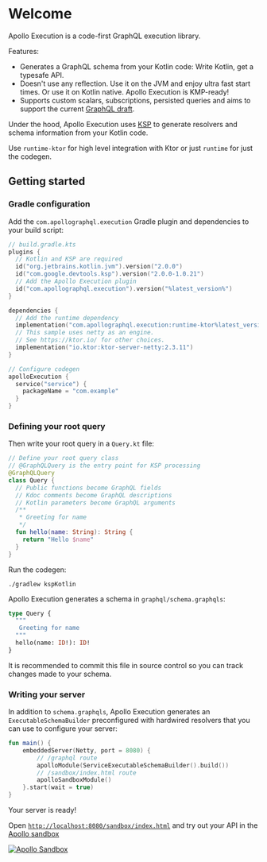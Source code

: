 # Welcome

Apollo Execution is a code-first GraphQL execution library.

Features:

* Generates a GraphQL schema from your Kotlin code: Write Kotlin, get a typesafe API.
* Doesn't use any reflection. Use it on the JVM and enjoy ultra fast start times. Or use it on Kotlin native. Apollo Execution is KMP-ready!
* Supports custom scalars, subscriptions, persisted queries and aims to support the current [GraphQL draft](https://spec.graphql.org/draft/).

Under the hood, Apollo Execution uses [KSP](https://kotlinlang.org/docs/ksp-overview.html) to generate resolvers and schema information from your Kotlin code.


Use `runtime-ktor` for high level integration with Ktor or just `runtime` for just the codegen.

## Getting started

### Gradle configuration

Add the `com.apollographql.execution` Gradle plugin and dependencies to your build script:

```kotlin
// build.gradle.kts
plugins {
  // Kotlin and KSP are required
  id("org.jetbrains.kotlin.jvm").version("2.0.0")
  id("com.google.devtools.ksp").version("2.0.0-1.0.21")
  // Add the Apollo Execution plugin
  id("com.apollographql.execution").version("%latest_version%")
}

dependencies {
  // Add the runtime dependency
  implementation("com.apollographql.execution:runtime-ktor%latest_version%")
  // This sample uses netty as an engine.
  // See https://ktor.io/ for other choices.
  implementation("io.ktor:ktor-server-netty:2.3.11")
}

// Configure codegen
apolloExecution {
  service("service") {
    packageName = "com.example"
  }
}
```

### Defining your root query

Then write your root query in a `Query.kt` file:

```kotlin
// Define your root query class 
// @GraphQLQuery is the entry point for KSP processing
@GraphQLQuery
class Query {
  // Public functions become GraphQL fields 
  // Kdoc comments become GraphQL descriptions
  // Kotlin parameters become GraphQL arguments
  /**
   * Greeting for name
   */
  fun hello(name: String): String {
    return "Hello $name"
  }
}
```

Run the codegen:

```shell
./gradlew kspKotlin
```

Apollo Execution generates a schema in `graphql/schema.graphqls`:

```graphql
type Query {
  """
   Greeting for name
  """
  hello(name: ID!): ID!
}
```

It is recommended to commit this file in source control so you can track changes made to your schema.

### Writing your server

In addition to `schema.graphqls`, Apollo Execution generates an `ExecutableSchemaBuilder` preconfigured with hardwired resolvers that you can use to configure your server:

```kotlin
fun main() {
    embeddedServer(Netty, port = 8080) {
        // /graphql route
        apolloModule(ServiceExecutableSchemaBuilder().build())
        // /sandbox/index.html route
        apolloSandboxModule()
    }.start(wait = true)
}
```

Your server is ready!

Open [`http://localhost:8080/sandbox/index.html`](http://localhost:8080/sandbox/index.html) and try out your API in the [Apollo sandbox](https://www.apollographql.com/docs/graphos/explorer/sandbox/)

[![Apollo Sandbox](sandbox.png)](http://localhost:8080/sandbox/index.html)


